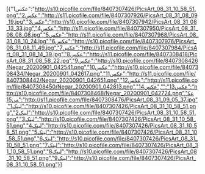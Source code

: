 [{"عکس1":"http://s10.picofile.com/file/8407307426/PicsArt_08_31_10_58_51.png","عکس2":"http://s11.picofile.com/file/8407307926/PicsArt_08_31_08_09_19.jpg","عکس3":"http://s10.picofile.com/file/8407307942/PicsArt_08_31_08_13_33.jpg","عکس4":"http://s11.picofile.com/file/8407307950/PicsArt_08_31_08_08_08.jpg","عکس5":"http://s11.picofile.com/file/8407307968/PicsArt_08_31_08_10_24.jpg","عکس6":"http://s10.picofile.com/file/8407307976/PicsArt_08_31_08_11_49.jpg","عکس7":"http://s11.picofile.com/file/8407307984/PicsArt_08_31_08_14_39.jpg","عکس8":"http://s11.picofile.com/file/8407308418/PicsArt_08_31_08_58_22.jpg","عکس9":"http://s10.picofile.com/file/8407308426/Negar_20200901_042541.png","عکس10":"http://s10.picofile.com/file/8407308434/Negar_20200901_042617.png","عکس11":"http://s11.picofile.com/file/8407308442/Negar_20200901_042651.png","عکس12":"http://s11.picofile.com/file/8407308450/Negar_20200901_042813.png","عکس13":"","عکس14":"http://s10.picofile.com/file/8407308468/Negar_20200901_042724.png","عکس15":"http://s11.picofile.com/file/8407308476/PicsArt_08_31_09_05_37.jpg","لینک1":"http://s10.picofile.com/file/8407307426/PicsArt_08_31_10_58_51.png","لینک2":"http://s10.picofile.com/file/8407307426/PicsArt_08_31_10_58_51.png","لینک3":"http://s10.picofile.com/file/8407307426/PicsArt_08_31_10_58_51.png","لینک4":"http://s10.picofile.com/file/8407307426/PicsArt_08_31_10_58_51.png","لینک5":"http://s10.picofile.com/file/8407307426/PicsArt_08_31_10_58_51.png","لینک6":"http://s10.picofile.com/file/8407307426/PicsArt_08_31_10_58_51.png","لینک7":"http://s10.picofile.com/file/8407307426/PicsArt_08_31_10_58_51.png","لینک8":"http://s10.picofile.com/file/8407307426/PicsArt_08_31_10_58_51.png","لینک9":"http://s10.picofile.com/file/8407307426/PicsArt_08_31_10_58_51.png"}]
